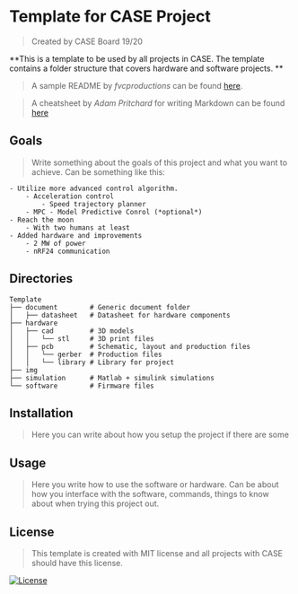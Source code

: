# Template for CASE Project
> Created by CASE Board 19/20

**This is a template to be used by all projects in CASE. The template contains a folder structure that covers hardware and software projects. **   

> A sample README by *fvcproductions* can be found [here](https://gist.github.com/fvcproductions/1bfc2d4aecb01a834b46). 

> A cheatsheet by *Adam Pritchard* for writing Markdown can be found [here](https://github.com/adam-p/markdown-here/wiki/Markdown-Cheatsheet)

## Goals 
> Write something about the goals of this project and what you want to achieve. 
> Can be something like this:
```
- Utilize more advanced control algorithm.
    - Acceleration control
        - Speed trajectory planner
    - MPC - Model Predictive Conrol (*optional*)
- Reach the moon 
    - With two humans at least 
- Added hardware and improvements
    - 2 MW of power 
    - nRF24 communication
```

## Directories 
```
Template
├── document        # Generic document folder
│   ├── datasheet   # Datasheet for hardware components  
├── hardware        
│   ├── cad         # 3D models
│   │   └── stl     # 3D print files
│   ├── pcb         # Schematic, layout and production files
│   │   └── gerber  # Production files
│   │   └── library # Library for project
├── img             
├── simulation      # Matlab + simulink simulations
└── software        # Firmware files
  ```
  
## Installation
> Here you can write about how you setup the project if there are some

## Usage
> Here you write how to use the software or hardware. Can be about how you interface with the software, commands, things to know about when trying this project out. 

## License
> This template is created with MIT license and all projects with CASE should have this license. 

[![License](http://img.shields.io/:license-mit-blue.svg?style=flat-square)](http://badges.mit-license.org)